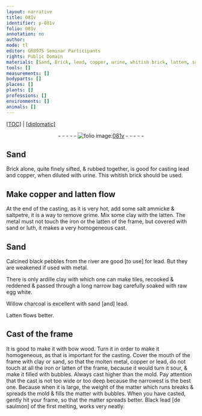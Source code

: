 ```yaml
---
layout: narrative
title: 081v
identifier: p-081v
folio: 081v
annotation: no
author:
mode: tl
editor: GR8975 Seminar Participants
rights: Public Domain
materials: [Sand, Brick, lead, copper, urine, whitish brick, latten, salt ammicke, saltpetre, grime, clay, metal, iron, sand, luth, black pebbles from the river, ardille clay, tiles, long narrow bag, raw egg white, Willow charcoal, Latten, bow wood, molten, Black lead de saulmon]
tools: []
measurements: []
bodyparts: []
places: []
plants: []
professions: []
environments: []
animals: []
---
```


<p><a href="{{ site.baseurl }}/translation/">[TOC]</a> | <a href="{{ site.baseurl }}/texts/p-081v_tc/" target="_blank">[diplomatic]</a></p><div class="folio" align="center">- - - - - <a href="http://gallica.bnf.fr/ark:/12148/btv1b10500001g/f168.image" target="_blank"><img src="https://cu-mkp.github.io/2017-workshop-edition/assets/photo-icon.png" alt="folio image: " style="display:inline-block; margin-bottom:-3px;"/>081v</a> - - - - - </div>  
  

## <span class="m">Sand</span>

 
<span class="m">Brick</span> alone, quite finely sifted, & rubbed together, is good for casting <span class="m">lead</span> and <span class="m">copper</span>, when diluted with <span class="m">urine</span>. This <span class="m">whitish brick</span> should be used.
 
 
  

## Make <span class="m">copper</span> and <span class="m">latten</span> flow

 
At the end of the casting, as it is very hot, add some <span class="m">salt ammicke</span> & <span class="m">saltpetre</span>, it is a way to remove <span class="m">grime</span>. Mix some <span class="m">clay</span> with the <span class="m">latten</span>. The <span class="m">metal</span> must not touch the <span class="m">iron</span> or the <span class="m">latten</span> of the frame, but covered with <span class="m">sand</span> or <span class="m">luth</span>, it makes a very homogeneous cast.
 
 
  

## <span class="m">Sand</span>

 
Calcined <span class="m">black pebbles from the river</span> are good [to use] for <span class="m">lead</span>. But they are weakened if used with <span class="m">metal</span>.
 
There is only <span class="m">ardille clay</span> with which one can make <span class="m">tiles</span>, recooked & reddened & passed through a <span class="m">long narrow bag</span> carefully soaked with <span class="m">raw egg white</span>.
 
<span class="m">Willow charcoal</span> is excellent with <span class="m">sand</span> [and] <span class="m">lead</span>.
 
<span class="m">Latten</span> flows better.
 
 
  

## Cast of the frame

 
It is good to make it with <span class="m">bow wood</span>. Turn it in order to make it homogeneous, as that is important for the casting. Cover the mouth of the frame with <span class="m">clay</span> or <span class="m">sand</span>, so that the <span class="m">molten</span> <span class="m">metal</span>, <span class="m">copper</span> or <span class="m">lead</span>, do not touch at all the <span class="m">iron</span> or <span class="m">latten</span> of the frame, because it would turn it sour, & make it filled with bubbles. Always cast higher than the mold. Pay attention that the cast is not too wide or too deep because the narrowest is the best one. Because when it is large, the weight of the matter which runs breaks & spreads the mold & fills the matter with bubbles. When you have casted, gently hit your frame, so that the matter spreads better. <span class="m">Black lead [de saulmon]</span> of the first melting, works very neatly.
 
